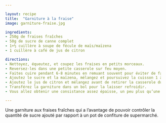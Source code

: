 ```yaml
---

layout: recipe
title:  "Garniture à la fraise"
image: garniture-fraise.jpg

ingredients:
- 250g de fraises fraîches
- 50g de sucre de canne complet
- 1+½ cuillère à soupe de fécule de maïs/maïzena
- 1 cuillère à café de jus de citron

directions:
- Nettoyez, équeutez, et coupez les fraises en petits morceaux. 
- Reversez-les dans une petite casserole sur feu moyen. 
- Faites cuire pendant 6-8 minutes en remuant souvent pour éviter de faire bouillir, et ce jusqu’à ce que les fraises soient tendres et aient rendu du jus. À partir de ce moment-là il va falloir aller vite et être réactif. 
- Ajoutez le sucre et la maïzena, mélangez et poursuivez la cuisson 1 à 2 minutes, le temps que le mélange s’épaississe – il va le faire vraiment vraiment rapidement. 
- Ajoutez le jus de citron et mélangez avant de retirer la casserole du feu.
- Transférez la garniture dans un bol pour la laisser refroidir.
- Vous allez obtenir une consistance assez épaisse, un peu plus qu’une gelée et qu’une curd/crème pâtissière. Pas de panique puisqu'on va la fouetter avant utilisation pour la délier un peu.

---
```


Une garniture aux fraises fraîches qui a l’avantage de pouvoir contrôler la quantité de sucre ajouté par rapport à un pot de confiture de supermarché.